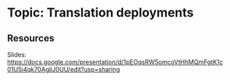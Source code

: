 # Topic: Translation deployments

## Resources

Slides: https://docs.google.com/presentation/d/1pEOqsRW5omcoVtHhMQmFgtK1c01U5i4qk70AgjlJ0UU/edit?usp=sharing
